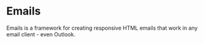 # Emails

Emails is a framework for creating responsive HTML emails that work in any email client - even Outlook.
